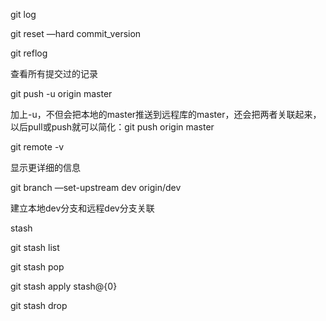 

git log



git reset —hard commit_version



git reflog

查看所有提交过的记录



git push -u origin master

加上-u，不但会把本地的master推送到远程库的master，还会把两者关联起来，以后pull或push就可以简化：git push origin master



git remote -v

显示更详细的信息



git branch —set-upstream dev origin/dev

建立本地dev分支和远程dev分支关联



stash

git stash list

git stash pop

git stash apply stash@{0}

git stash drop















